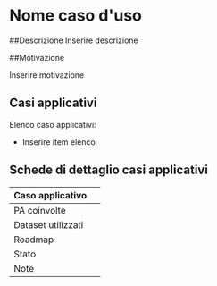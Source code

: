 # Nome caso d'uso


##Descrizione 
Inserire descrizione

##Motivazione

Inserire motivazione

## Casi applicativi

Elenco caso applicativi:

- Inserire item elenco


## Schede di dettaglio casi applicativi


| Caso applicativo |  |
|:---|:---|
|  PA coinvolte |  |
| Dataset utilizzati | |
| Roadmap |  |
| Stato |  |
| Note | |
